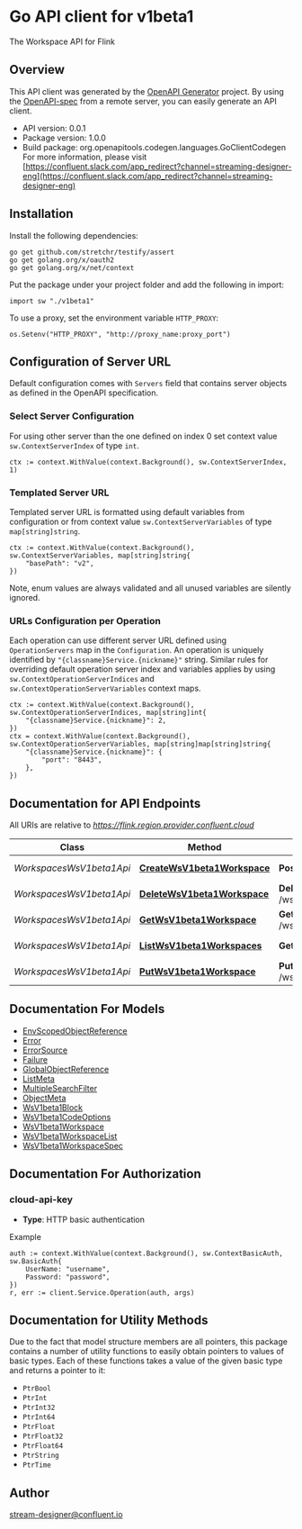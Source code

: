 # Go API client for v1beta1

The Workspace API for Flink

## Overview
This API client was generated by the [OpenAPI Generator](https://openapi-generator.tech) project.  By using the [OpenAPI-spec](https://www.openapis.org/) from a remote server, you can easily generate an API client.

- API version: 0.0.1
- Package version: 1.0.0
- Build package: org.openapitools.codegen.languages.GoClientCodegen
For more information, please visit [https://confluent.slack.com/app_redirect?channel=streaming-designer-eng](https://confluent.slack.com/app_redirect?channel=streaming-designer-eng)

## Installation

Install the following dependencies:

```shell
go get github.com/stretchr/testify/assert
go get golang.org/x/oauth2
go get golang.org/x/net/context
```

Put the package under your project folder and add the following in import:

```golang
import sw "./v1beta1"
```

To use a proxy, set the environment variable `HTTP_PROXY`:

```golang
os.Setenv("HTTP_PROXY", "http://proxy_name:proxy_port")
```

## Configuration of Server URL

Default configuration comes with `Servers` field that contains server objects as defined in the OpenAPI specification.

### Select Server Configuration

For using other server than the one defined on index 0 set context value `sw.ContextServerIndex` of type `int`.

```golang
ctx := context.WithValue(context.Background(), sw.ContextServerIndex, 1)
```

### Templated Server URL

Templated server URL is formatted using default variables from configuration or from context value `sw.ContextServerVariables` of type `map[string]string`.

```golang
ctx := context.WithValue(context.Background(), sw.ContextServerVariables, map[string]string{
	"basePath": "v2",
})
```

Note, enum values are always validated and all unused variables are silently ignored.

### URLs Configuration per Operation

Each operation can use different server URL defined using `OperationServers` map in the `Configuration`.
An operation is uniquely identified by `"{classname}Service.{nickname}"` string.
Similar rules for overriding default operation server index and variables applies by using `sw.ContextOperationServerIndices` and `sw.ContextOperationServerVariables` context maps.

```
ctx := context.WithValue(context.Background(), sw.ContextOperationServerIndices, map[string]int{
	"{classname}Service.{nickname}": 2,
})
ctx = context.WithValue(context.Background(), sw.ContextOperationServerVariables, map[string]map[string]string{
	"{classname}Service.{nickname}": {
		"port": "8443",
	},
})
```

## Documentation for API Endpoints

All URIs are relative to *https://flink.region.provider.confluent.cloud*

Class | Method | HTTP request | Description
------------ | ------------- | ------------- | -------------
*WorkspacesWsV1beta1Api* | [**CreateWsV1beta1Workspace**](docs/WorkspacesWsV1beta1Api.md#createwsv1beta1workspace) | **Post** /ws/v1beta1/organizations/{organization_id}/environments/{environment_id}/workspaces | Create a Workspace
*WorkspacesWsV1beta1Api* | [**DeleteWsV1beta1Workspace**](docs/WorkspacesWsV1beta1Api.md#deletewsv1beta1workspace) | **Delete** /ws/v1beta1/organizations/{organization_id}/environments/{environment_id}/workspaces/{name} | Delete a Workspace
*WorkspacesWsV1beta1Api* | [**GetWsV1beta1Workspace**](docs/WorkspacesWsV1beta1Api.md#getwsv1beta1workspace) | **Get** /ws/v1beta1/organizations/{organization_id}/environments/{environment_id}/workspaces/{name} | Read a Workspace
*WorkspacesWsV1beta1Api* | [**ListWsV1beta1Workspaces**](docs/WorkspacesWsV1beta1Api.md#listwsv1beta1workspaces) | **Get** /ws/v1beta1/organizations/{organization_id}/environments/{environment_id}/workspaces | List of Workspaces
*WorkspacesWsV1beta1Api* | [**PutWsV1beta1Workspace**](docs/WorkspacesWsV1beta1Api.md#putwsv1beta1workspace) | **Put** /ws/v1beta1/organizations/{organization_id}/environments/{environment_id}/workspaces/{name} | Update a Workspace


## Documentation For Models

 - [EnvScopedObjectReference](docs/EnvScopedObjectReference.md)
 - [Error](docs/Error.md)
 - [ErrorSource](docs/ErrorSource.md)
 - [Failure](docs/Failure.md)
 - [GlobalObjectReference](docs/GlobalObjectReference.md)
 - [ListMeta](docs/ListMeta.md)
 - [MultipleSearchFilter](docs/MultipleSearchFilter.md)
 - [ObjectMeta](docs/ObjectMeta.md)
 - [WsV1beta1Block](docs/WsV1beta1Block.md)
 - [WsV1beta1CodeOptions](docs/WsV1beta1CodeOptions.md)
 - [WsV1beta1Workspace](docs/WsV1beta1Workspace.md)
 - [WsV1beta1WorkspaceList](docs/WsV1beta1WorkspaceList.md)
 - [WsV1beta1WorkspaceSpec](docs/WsV1beta1WorkspaceSpec.md)


## Documentation For Authorization



### cloud-api-key

- **Type**: HTTP basic authentication

Example

```golang
auth := context.WithValue(context.Background(), sw.ContextBasicAuth, sw.BasicAuth{
    UserName: "username",
    Password: "password",
})
r, err := client.Service.Operation(auth, args)
```


## Documentation for Utility Methods

Due to the fact that model structure members are all pointers, this package contains
a number of utility functions to easily obtain pointers to values of basic types.
Each of these functions takes a value of the given basic type and returns a pointer to it:

* `PtrBool`
* `PtrInt`
* `PtrInt32`
* `PtrInt64`
* `PtrFloat`
* `PtrFloat32`
* `PtrFloat64`
* `PtrString`
* `PtrTime`

## Author

stream-designer@confluent.io

